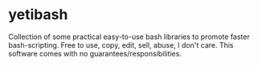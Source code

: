 # yetibash
Collection of some practical easy-to-use bash libraries to promote faster bash-scripting. Free to use, copy, edit, sell, abuse, I don't care. This software comes with no guarantees/responsibilities.
